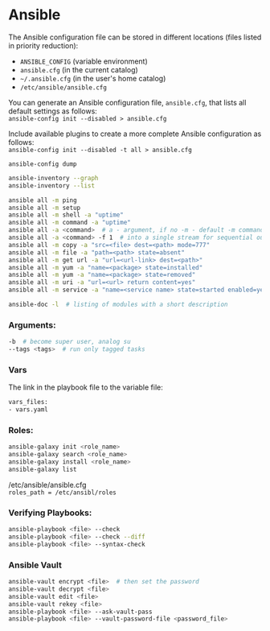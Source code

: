 # Ansible
The Ansible configuration file can be stored in different locations (files listed in
priority reduction):
- `ANSIBLE_CONFIG` (variable environment)
- `ansible.cfg` (in the current catalog)
- `~/.ansible.cfg` (in the user's home catalog)
- `/etc/ansible/ansible.cfg`

You can generate an Ansible configuration file, `ansible.cfg`, that lists all default settings as follows: \
`ansible-config init --disabled > ansible.cfg`

Include available plugins to create a more complete Ansible configuration as follows: \
`ansible-config init --disabled -t all > ansible.cfg`

`ansible-config dump`

```bash
ansible-inventory --graph
ansible-inventory --list
```
```bash
ansible all -m ping
ansible all -m setup
ansible all -m shell -a "uptime"
ansible all -m command -a "uptime"
ansible all -a <command>  # a - argument, if no -m - default -m command
ansible all -a <command> -f 1  # into a single stream for sequential output 
ansible all -m copy -a "src=<file> dest=<path> mode=777"
ansible all -m file -a "path=<path> state=absent"
ansible all -m get url -a "url=<url-link> dest=<path>"
ansible all -m yum -a "name=<package> state=installed"
ansible all -m yum -a "name=<package> state=removed"
ansible all -m uri -a "url=<url> return content=yes"
ansible all -m service -a "name=<service name> state=started enabled=yes"

```
```bash
ansible-doc -l  # listing of modules with a short description
```
### Arguments:
```bash
-b  # become super user, analog su
--tags <tags>  # run only tagged tasks
```
### Vars
The link in the playbook file to the variable file:
```bash
vars_files:
- vars.yaml
```
### Roles:
```bash
ansible-galaxy init <role_name>
ansible-galaxy search <role_name>
ansible-galaxy install <role_name>
ansible-galaxy list
```
/etc/ansible/ansible.cfg \
`roles_path = /etc/ansibl/roles`

### Verifying Playbooks:
```bash
ansible-playbook <file> --check
ansible-playbook <file> --check --diff
ansible-playbook <file> --syntax-check
```

### Ansible Vault
```bash
ansible-vault encrypt <file>  # then set the password
ansible-vault decrypt <file>
ansible-vault edit <file>
ansible-vault rekey <file>
ansible-playbook <file> --ask-vault-pass
ansible-playbook <file> --vault-password-file <password_file>
```